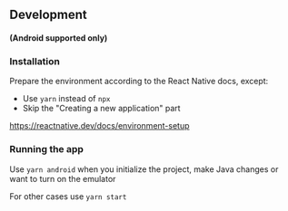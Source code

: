 ## Development
#### (Android supported only)

### Installation
Prepare the environment according to the React Native docs, except:

* Use `yarn` instead of `npx`
* Skip the "Creating a new application" part

https://reactnative.dev/docs/environment-setup

### Running the app
Use `yarn android` when you initialize the project, make Java changes or want to turn on the emulator

For other cases use `yarn start`
